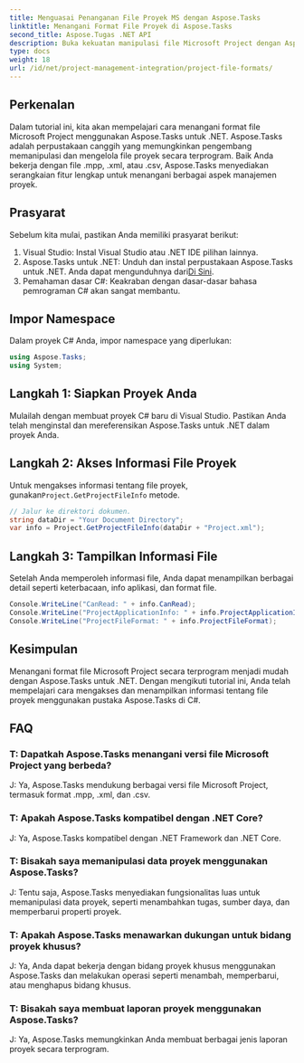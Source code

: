 ```yaml
---
title: Menguasai Penanganan File Proyek MS dengan Aspose.Tasks
linktitle: Menangani Format File Proyek di Aspose.Tasks
second_title: Aspose.Tugas .NET API
description: Buka kekuatan manipulasi file Microsoft Project dengan Aspose.Tasks untuk .NET. Selami integrasi dan manajemen yang lancar.
type: docs
weight: 18
url: /id/net/project-management-integration/project-file-formats/
---
```

## Perkenalan
Dalam tutorial ini, kita akan mempelajari cara menangani format file Microsoft Project menggunakan Aspose.Tasks untuk .NET. Aspose.Tasks adalah perpustakaan canggih yang memungkinkan pengembang memanipulasi dan mengelola file proyek secara terprogram. Baik Anda bekerja dengan file .mpp, .xml, atau .csv, Aspose.Tasks menyediakan serangkaian fitur lengkap untuk menangani berbagai aspek manajemen proyek.
## Prasyarat
Sebelum kita mulai, pastikan Anda memiliki prasyarat berikut:
1. Visual Studio: Instal Visual Studio atau .NET IDE pilihan lainnya.
2.  Aspose.Tasks untuk .NET: Unduh dan instal perpustakaan Aspose.Tasks untuk .NET. Anda dapat mengunduhnya dari[Di Sini](https://releases.aspose.com/tasks/net/).
3. Pemahaman dasar C#: Keakraban dengan dasar-dasar bahasa pemrograman C# akan sangat membantu.

## Impor Namespace
Dalam proyek C# Anda, impor namespace yang diperlukan:
```csharp
using Aspose.Tasks;
using System;

```
## Langkah 1: Siapkan Proyek Anda
Mulailah dengan membuat proyek C# baru di Visual Studio. Pastikan Anda telah menginstal dan mereferensikan Aspose.Tasks untuk .NET dalam proyek Anda.
## Langkah 2: Akses Informasi File Proyek
 Untuk mengakses informasi tentang file proyek, gunakan`Project.GetProjectFileInfo` metode.
```csharp
// Jalur ke direktori dokumen.
string dataDir = "Your Document Directory";
var info = Project.GetProjectFileInfo(dataDir + "Project.xml");
```
## Langkah 3: Tampilkan Informasi File
Setelah Anda memperoleh informasi file, Anda dapat menampilkan berbagai detail seperti keterbacaan, info aplikasi, dan format file.
```csharp
Console.WriteLine("CanRead: " + info.CanRead);
Console.WriteLine("ProjectApplicationInfo: " + info.ProjectApplicationInfo);
Console.WriteLine("ProjectFileFormat: " + info.ProjectFileFormat);
```

## Kesimpulan
Menangani format file Microsoft Project secara terprogram menjadi mudah dengan Aspose.Tasks untuk .NET. Dengan mengikuti tutorial ini, Anda telah mempelajari cara mengakses dan menampilkan informasi tentang file proyek menggunakan pustaka Aspose.Tasks di C#.
## FAQ
### T: Dapatkah Aspose.Tasks menangani versi file Microsoft Project yang berbeda?
J: Ya, Aspose.Tasks mendukung berbagai versi file Microsoft Project, termasuk format .mpp, .xml, dan .csv.
### T: Apakah Aspose.Tasks kompatibel dengan .NET Core?
J: Ya, Aspose.Tasks kompatibel dengan .NET Framework dan .NET Core.
### T: Bisakah saya memanipulasi data proyek menggunakan Aspose.Tasks?
J: Tentu saja, Aspose.Tasks menyediakan fungsionalitas luas untuk memanipulasi data proyek, seperti menambahkan tugas, sumber daya, dan memperbarui properti proyek.
### T: Apakah Aspose.Tasks menawarkan dukungan untuk bidang proyek khusus?
J: Ya, Anda dapat bekerja dengan bidang proyek khusus menggunakan Aspose.Tasks dan melakukan operasi seperti menambah, memperbarui, atau menghapus bidang khusus.
### T: Bisakah saya membuat laporan proyek menggunakan Aspose.Tasks?
J: Ya, Aspose.Tasks memungkinkan Anda membuat berbagai jenis laporan proyek secara terprogram.